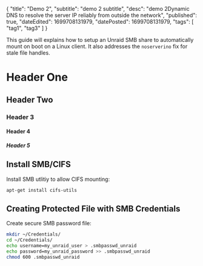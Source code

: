 {
  "title": "Demo 2",
  "subtitle": "demo 2 subtitle",
  "desc": "demo 2Dynamic DNS to resolve the server IP reliably from outside the network",
  "published": true,
  "dateEdited": 1699708131979,
  "datePosted": 1699708131979,
  "tags": [ "tag1", "tag3" ]
}
<!--# START POST #-->

This guide will explains how to setup an Unraid SMB share to automatically mount on boot on a Linux client. It also addresses the `noserverino` fix for stale file handles.
# Header One
## Header Two
### Header 3
#### Header 4
##### Header 5

## Install SMB/CIFS
Install SMB utlitiy to allow CIFS mounting: 
```
apt-get install cifs-utils
```

## Creating Protected File with SMB Credentials
Create secure SMB password file:
```bash
mkdir ~/Credentials/
cd ~/Credentials/
echo username=my_unraid_user > .smbpasswd_unraid
echo password=my_unraid_password >> .smbpasswd_unraid
chmod 600 .smbpasswd_unraid
```